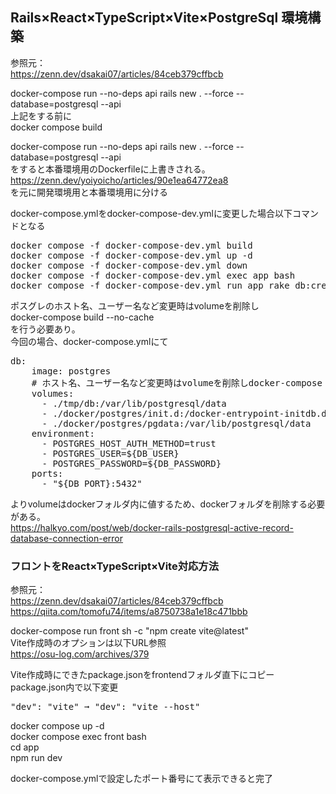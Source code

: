 ## Rails×React×TypeScript×Vite×PostgreSql 環境構築

参照元：<br>
<a>https://zenn.dev/dsakai07/articles/84ceb379cffbcb</a><br>

docker-compose run --no-deps api rails new . --force --database=postgresql --api<br>
上記をする前に<br>
docker compose build<br>

docker-compose run --no-deps api rails new . --force --database=postgresql --api<br>
をすると本番環境用のDockerfileに上書きされる。<br>
<a>https://zenn.dev/yoiyoicho/articles/90e1ea64772ea8</a><br>
を元に開発環境用と本番環境用に分ける<br>

docker-compose.ymlをdocker-compose-dev.ymlに変更した場合以下コマンドとなる<br>
<pre>docker compose -f docker-compose-dev.yml build
docker compose -f docker-compose-dev.yml up -d
docker compose -f docker-compose-dev.yml down
docker compose -f docker-compose-dev.yml exec app bash
docker compose -f docker-compose-dev.yml run app rake db:create</pre>

ポスグレのホスト名、ユーザー名など変更時はvolumeを削除し<br>
docker-compose build --no-cache<br>
を行う必要あり。<br>
今回の場合、docker-compose.ymlにて<br>
<pre>
db:
    image: postgres
    # ホスト名、ユーザー名など変更時はvolumeを削除しdocker-compose build --no-cache
    volumes:
      - ./tmp/db:/var/lib/postgresql/data
      - ./docker/postgres/init.d:/docker-entrypoint-initdb.d
      - ./docker/postgres/pgdata:/var/lib/postgresql/data
    environment:
      - POSTGRES_HOST_AUTH_METHOD=trust
      - POSTGRES_USER=${DB_USER}
      - POSTGRES_PASSWORD=${DB_PASSWORD}
    ports:
      - "${DB_PORT}:5432"
</pre>
よりvolumeはdockerフォルダ内に値するため、dockerフォルダを削除する必要がある。<br>
<a>https://halkyo.com/post/web/docker-rails-postgresql-active-record-database-connection-error</a>

### フロントをReact×TypeScript×Vite対応方法

参照元：<br>
<a>https://zenn.dev/dsakai07/articles/84ceb379cffbcb</a><br>
<a>https://qiita.com/tomofu74/items/a8750738a1e18c471bbb</a>

docker-compose run front sh -c "npm create vite@latest"<br>
Vite作成時のオプションは以下URL参照<br>
https://osu-log.com/archives/379<br>

Vite作成時にできたpackage.jsonをfrontendフォルダ直下にコピー</br>
package.json内で以下変更<br>
<pre>
"dev": "vite" ➞ "dev": "vite --host"
</pre>


docker compose up -d</br>
docker compose exec front bash</br>
cd app<br>
npm run dev<br>

docker-compose.ymlで設定したポート番号にて表示できると完了
